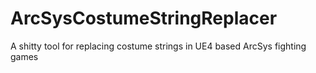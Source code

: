 # ArcSysCostumeStringReplacer
A shitty tool for replacing costume strings in UE4 based ArcSys fighting games
